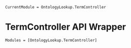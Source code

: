 ```@meta
CurrentModule = OntologyLookup.TermController
```

# TermController API Wrapper 

```@autodocs
Modules = [OntologyLookup.TermController]
```


